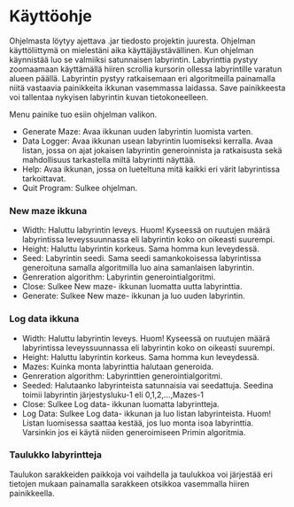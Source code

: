 # Käyttöohje
Ohjelmasta löytyy ajettava .jar tiedosto projektin juuresta.
Ohjelman käyttöliittymä on mielestäni aika käyttäjäystävällinen. Kun ohjelman käynnistää luo se valmiiksi satunnaisen labyrintin. Labyrinttia pystyy zoomaamaan käyttämällä hiiren scrollia kursorin ollessa labyrintille varatun alueen päällä. Labyrintin pystyy ratkaisemaan eri algoritmeilla painamalla niitä vastaavia painikkeita ikkunan vasemmassa laidassa. Save painikkeesta voi tallentaa nykyisen labyrintin kuvan tietokoneelleen. 

Menu painike tuo esiin ohjelman valikon.
* Generate Maze: Avaa ikkunan uuden labyrintin luomista varten.
* Data Logger: Avaa ikkunan usean labyrintin luomiseksi kerralla. Avaa listan, jossa on ajat jokaisen labyrintin generoinnista ja ratkaisusta sekä mahdollisuus tarkastella miltä labyrintti näyttää.
* Help: Avaa ikkunan, jossa on lueteltuna mitä kaikki eri värit labyrintissa tarkoittavat.
* Quit Program: Sulkee ohjelman.

### New maze ikkuna
* Width: Haluttu labyrintin leveys. Huom! Kyseessä on ruutujen määrä labyrintissa leveyssuunnassa eli labyrintin koko on oikeasti suurempi.
* Height: Haluttu labyrintin korkeus. Sama homma kun leveydessä.
* Seed: Labyrintin seedi. Sama seedi samankokoisessa labyrintissa generoituna samalla algoritmilla luo aina samanlaisen labyrintin.
* Genreration algorithm: Labyrintin generointialgoritmi.
* Close: Sulkee New maze- ikkunan luomatta uutta labyrinttia.
* Generate: Sulkee New maze- ikkunan ja luo uuden labyrintin.

### Log data ikkuna
* Width: Haluttu labyrintin leveys. Huom! Kyseessä on ruutujen määrä labyrintissa leveyssuunnassa eli labyrintin koko on oikeasti suurempi.
* Height: Haluttu labyrintin korkeus. Sama homma kun leveydessä.
* Mazes: Kuinka monta labyrinttia halutaan generoida.
* Genreration algorithm: Labyrinttien generointialgoritmi.
* Seeded: Halutaanko labyrinteista satunnaisia vai seedattuja. Seedina toimii labyrintin järjestysluku-1 eli 0,1,2,...,Mazes-1
* Close: Sulkee Log data- ikkunan luomatta labyrintteja.
* Log Data: Sulkee Log data- ikkunan ja luo listan labyrinteista. Huom! Listan luomisessa saattaa kestää, jos luo monta isoa labyrinttia. Varsinkin jos ei käytä niiden generoimiseen Primin algoritmia.

### Taulukko labyrintteja
Taulukon sarakkeiden paikkoja voi vaihdella ja taulukkoa voi järjestää eri tietojen mukaan painamalla sarakkeen otsikkoa vasemmalla hiiren painikkeella.
